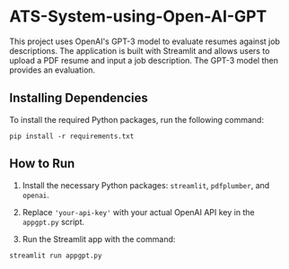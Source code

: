 # ATS-System-using-Open-AI-GPT
This project uses OpenAI's GPT-3 model to evaluate resumes against job descriptions. The application is built with Streamlit and allows users to upload a PDF resume and input a job description. The GPT-3 model then provides an evaluation.

## Installing Dependencies

To install the required Python packages, run the following command:

```
pip install -r requirements.txt
```

## How to Run

1. Install the necessary Python packages: `streamlit`, `pdfplumber`, and `openai`.

2. Replace `'your-api-key'` with your actual OpenAI API key in the `appgpt.py` script.

3. Run the Streamlit app with the command:

```
streamlit run appgpt.py
```
